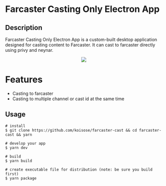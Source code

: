 # Farcaster Casting Only Electron App

## Description

Farcaster Casting Only Electron App is a custom-built desktop application designed for casting content to Farcaster. It can cast to farcaster directly using privy and neynar.

<p align="center"><img src="https://github.com/ntlind/electron-nextjs-starter/blob/main/renderer/public/images/screenshot.png?raw=true"></p>

# Features

- Casting to farcaster
- Casting to multiple channel or cast id at the same time

## Usage

```
# install
$ git clone https://github.com/koisose/farcaster-cast && cd farcaster-cast && yarn

# develop your app
$ yarn dev

# build
$ yarn build

# create executable file for distribution (note: be sure you build first)
$ yarn package
```
